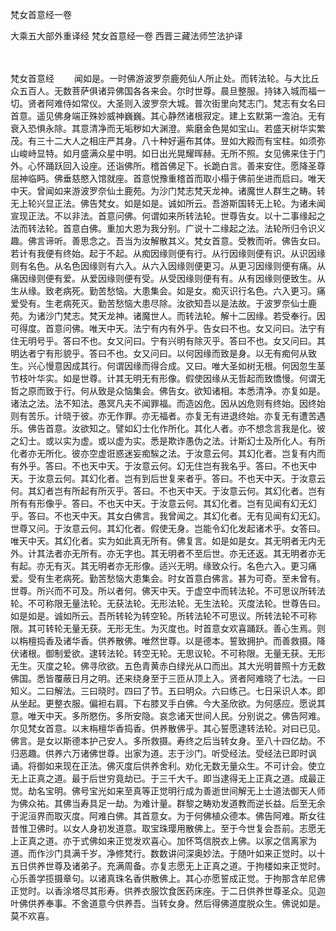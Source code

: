 梵女首意经一卷


大乘五大部外重译经
梵女首意经一卷
西晋三藏法师竺法护译


　　

梵女首意经
　　闻如是。一时佛游波罗奈鹿苑仙人所止处。而转法轮。与大比丘众五百人。无数菩萨俱诸异佛国各各来会。尔时世尊。晨旦整服。持钵入城而福一切。贤者阿难侍如常仪。大圣则入波罗奈大城。普次街里向梵志门。梵志有女名曰首意。遥见佛身端正殊妙威神巍巍。其心静然诸根寂定。建上玄默第一澹泊。无有衰入恐惧永除。其意清净而无垢秽如大渊澄。紫磨金色晃如宝山。若盛天树华实繁茂。有三十二大人之相庄严其身。八十种好遍布其体。昱如大殿而有宝柱。如须弥山峻峙显特。如月盛满众星中明。如日出光晃耀晖赫。无所不照。女见佛来住于门外。心怀踊跃回入设座。还诣佛所。稽首佛足下。长跪白言。善来安住。愿降圣尊屈神临眄。佛垂慈愍入馆就座。首意悦豫重稽首而取小榻于佛前坐进而启曰。唯天中天。曾闻如来游波罗奈仙土鹿苑。为沙门梵志梵天龙神。诸魔世人群生之畴。转无上轮兴显正法。佛告梵女。如是如是。诚如所云。吾游斯国转无上轮。为诸未闻宣现正法。不以非法。首意问佛。何谓如来所转法轮。世尊告女。以十二事缘起之法而转法轮。首意白佛。重加大恩为我分别。广说十二缘起之法。法轮所归令识义趣。佛言谛听。善思念之。吾当为汝解散其义。梵女首意。受教而听。佛告女曰。若计有我便有终始。起于不起。从痴因缘则便有行。从行因缘则便有识。从识因缘则有名色。从名色因缘则有六入。从六入因缘则便更习。从更习因缘则便有痛。从痛因缘则便有爱。从爱因缘则便有受。从受因缘则便有有。从有因缘则便致生。从生从缘。致老病死。勤苦愁恼。大患集会。如是女。痴灭识行名色。六入更习。痛爱受有。生老病死灭。勤苦愁恼大患尽除。汝欲知吾以是法故。于波罗奈仙士鹿苑。为诸沙门梵志。梵天龙神。诸魔世人。而转法轮。解十二因缘。若受奉行。因可得度。首意问佛。唯天中天。法宁有内有外乎。告女曰不也。女又问曰。法宁有住无明号乎。答曰不也。女又问曰。宁有兴明有除灭乎。答曰不也。女又问曰。其明达者宁有形貌乎。答曰不也。女又问曰。以何因缘而致是身。以无有痴何从致生。兴心慢意因成其行。何谓因缘而得合成。又曰。唯大圣如树无根。何因忽生茎节枝叶华实。如是世尊。计其无明无有形像。假使因缘从无哲起而致憍慢。何谓无哲之原而致于行。何从致是众恼集会。佛告女。欲知诸相。本悉清净。亦复如是。诸法之法。法不知法。愚冥凡夫不闻罪福。而造凶危。因从凶危则有终始。因终始则有苦乐。计晓于彼。亦无作罪。亦无福者。亦复无有进退终始。亦复无有遭苦遇乐。佛告首意。汝欲知之。譬如幻士化作所化。其化人者。亦不想念言我是化。彼之幻士。或以实为虚。或以虚为实。悉是欺诈愚伪之法。计斯幻士及所化人。有所化者亦无所化。彼亦空虚诳惑迷妄痴騃之法。于汝意云何。其幻化者。岂复有内而有外乎。答曰。不也天中天。于汝意云何。幻无住岂有我名乎。答曰。不也天中天。于汝意云何。其幻化者。岂有到后世复来者乎。答曰。不也天中天。于汝意云何。其幻者岂有所起有所灭乎。答曰。不也天中天。于汝意云何。其幻化者。岂有所有有形像乎。答曰。不也天中天。于汝意云何。其幻化者。岂有见闻有幻无幻乎。答曰。不也天中天。其女白佛言。我曾闻之。其幻化者。无有见闻有幻无幻。世尊又问。于汝意云何。其幻化者。假使无身。岂能令幻化发起诸术乎。女答曰。唯天中天。其幻化者。实为如此真无所有。佛复言。如是如是女。其无明者无内无外。计其法者亦无所有。亦无字也。其无明者不至后世。亦无还返。其无明者亦无有起。亦无有灭。其无明者亦无形像。适兴无明。缘致众行。名色六入。更习痛爱。受有生老病死。勤苦愁恼大患集会。时女首意白佛言。甚为可奇。至未曾有。世尊。所兴而不可及。所以者何。佛天中天。于虚空中而转法轮。不可思议所转法轮。不可称限无量法轮。无获法轮。无形法轮。无生法轮。灭度法轮。世尊告曰。如是如是。诚如所云。吾所转轮为转空轮。所转法轮不可思议。所转法轮不可称限。其可转轮无量无获。无形无生。为灭度也。时首意女欢喜踊跃。善心生焉。则以栴檀捣香及诸华香。供养散佛。唯然世尊。以是德本。誓致拥护。而善救摄。降伏诸根。御制爱欲。逮转法轮。转空无轮。无思议轮。不可称限。无量无获。无形无生。灭度之轮。佛寻欣欲。五色青黄赤白绿光从口而出。其大光明普照十方无数佛国。悉皆覆蔽日月之明。还来绕身至于三匝从顶上入。贤者阿难晓了七法。一曰知义。二曰解法。三曰晓时。四曰了节。五曰明众。六曰练己。七日采识人本。即从坐起。更整衣服。偏袒右肩。下右膝叉手白佛。今大圣欣欲。为何感应。愿说其意。唯天中天。多所愍伤。多所安隐。哀念诸天世间人民。分别说之。佛告阿难。尔见梵女首意。以末栴檀华香捣香。供养散佛乎。其心誓愿逮转法轮。对曰已见。佛言。是女以斯德本护己安人。多所救摄。寿终之后当转女身。至八十四亿劫。不归恶趣。供养六万诸佛世尊。出家为道。志于沙门。听受经法。受经法已即时讽诵。将御如来现在正法。佛灭度后供养舍利。劝化无数无量众生。不可计会。使立无上正真之道。最于后世穷竟劫已。于三千大千。即当逮得无上正真之道。成最正觉。劫名宝明。佛号宝光如来至真等正觉明行成为善逝世间解无上士道法御天人师为佛众祐。其佛当寿具足一劫。为难计量。群黎之畴劝发道教而逆长益。后至无余于泥洹界而取灭度。阿难白佛。其首意女。为于何佛植众德本。佛告阿难。斯女往昔惟卫佛时。以女人身初发道意。取宝珠璎用散佛上。至于今世复会吾前。志愿无上正真之道。亦于式佛如来正觉发欢喜心。加怀笃信脱衣上佛。以家之信离家为道。而作沙门具满千岁。净修梵行。数数讲问深奥妙法。于随叶如来正觉时。以十五日供养世尊及诸弟子。充满周备。亦复志愿无上正真之道。于拘楼如来正觉时。心乐善学揽摄章句。以诸真珠名香供散佛上。其心亦愿誓成正觉。于拘那含牟尼佛正觉时。以香涂塔尽其形寿。供养衣服饮食医药床座。于二日供养世尊圣众。见迦叶佛供养奉事。不舍道意今供养吾。当转女身。然后得佛道度脱众生。佛说如是。莫不欢喜。

